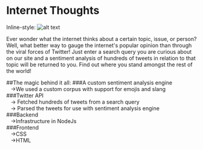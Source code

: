 # Internet Thoughts
Inline-style: 
![alt text](https://github.com/tash-had/YHack_2016/blob/master/views/photos/logoInnerShadow.png?raw=true "Logo Title Text 1")

Ever wonder what the internet thinks about a certain topic, issue, or person? Well, what better way to gauge the internet's popular opinion than through the viral forces of Twitter! Just enter a search query you are curious about on our site and a sentiment analysis of hundreds of tweets in relation to that topic will be returned to you. Find out where you stand amongst the rest of the world!

##The magic behind it all:
###A custom sentiment analysis engine   
&nbsp;&nbsp;&nbsp;->We used a custom corpus with support for emojis and slang   
###Twitter API   
&nbsp;&nbsp;&nbsp;-> Fetched hundreds of tweets from a search query   
&nbsp;&nbsp;&nbsp;-> Parsed the tweets for use with sentiment analysis engine   
###Backend   
&nbsp;&nbsp;&nbsp;->Infrastructure in NodeJs   
###Frontend   
&nbsp;&nbsp;&nbsp;->CSS   
&nbsp;&nbsp;&nbsp;->HTML   
